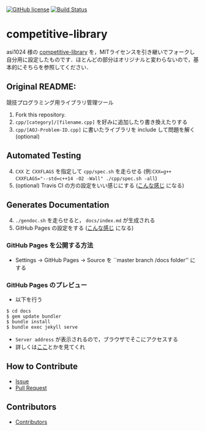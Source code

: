 [![GitHub license](https://img.shields.io/github/license/torotoki/competitive-library.svg)](https://github.com/asi1024/competitive-library/blob/master/LICENSE)
[![Build Status](https://travis-ci.org/torotoki/competitive-library.svg?branch=master)](https://travis-ci.org/asi1024/competitive-library)

# competitive-library

asi1024 様の [competitive-library](https://github.com/asi1024/competitive-library) を，MITライセンスを引き継いでフォークし自分用に設定したものです．ほとんどの部分はオリジナルと変わらないので，基本的にそちらを参照してください．

## Original README:

競技プログラミング用ライブラリ管理ツール

1. Fork this repository.
2. `cpp/[category]/[filename.cpp]` を好みに追加したり書き換えたりする
3. `cpp/[AOJ-Problem-ID.cpp]` に書いたライブラリを include して問題を解く (optional)

## Automated Testing
4. `CXX` と `CXXFLAGS` を指定して `cpp/spec.sh` を走らせる (例:`CXX=g++ CXXFLAGS="--std=c++14 -O2 -Wall" ./cpp/spec.sh -all`)
5. (optional) Travis CI の方の設定をいい感じにする ([こんな感じ](https://travis-ci.org/asi1024/competitive-library/jobs/219386700#L307) になる)

## Generates Documentation
4. `./gendoc.sh` を走らせると， `docs/index.md` が生成される
5. GitHub Pages の設定をする ([こんな感じ](https://asi1024.github.io/competitive-library/) になる)

### GitHub Pages を公開する方法
- Settings -> GitHub Pages -> Source を ``master branch /docs folder'' にする

### GitHub Pages のプレビュー
- 以下を行う
```
$ cd docs
$ gem update bundler
$ bundle install
$ bundle exec jekyll serve
```
- `Server address` が表示されるので，ブラウザでそこにアクセスする
- 詳しくは[ここ](https://github.com/github/pages-gem)とかを見てくれ

## How to Contribute
- [Issue](https://github.com/asi1024/competitive-library/issues/new)
- [Pull Request](https://github.com/asi1024/competitive-library/pull/new/master)

## Contributors
- [Contributors](https://github.com/asi1024/competitive-library/graphs/contributors)
